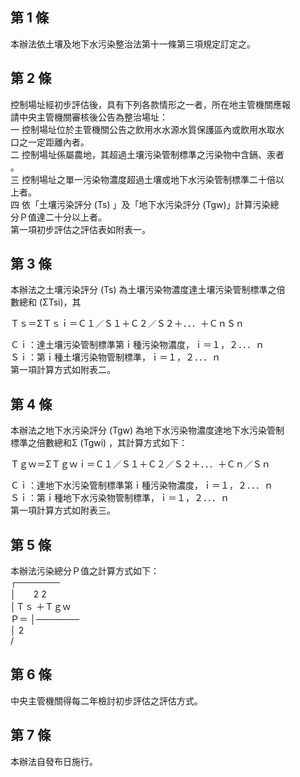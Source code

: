 第 1 條
-------
本辦法依土壤及地下水污染整治法第十一條第三項規定訂定之。

第 2 條
-------
控制場址經初步評估後，具有下列各款情形之一者，所在地主管機關應報  
請中央主管機關審核後公告為整治場址：                              
一  控制場址位於主管機關公告之飲用水水源水質保護區內或飲用水取水  
    口之一定距離內者。                                            
二  控制場址係屬農地，其超過土壤污染管制標準之污染物中含鎘、汞者  
    。                                                            
三  控制場址之單一污染物濃度超過土壤或地下水污染管制標準二十倍以  
    上者。                                                        
四  依「土壤污染評分 (Ts) 」及「地下水污染評分 (Tgw)」計算污染總  
    分Ｐ值達二十分以上者。                                        
第一項初步評估之評估表如附表一。

第 3 條
-------
本辦法之土壤污染評分 (Ts) 為土壤污染物濃度達土壤污染管制標準之倍   
數總和 (ΣTsi)，其                                                 
                                                                   
Ｔｓ＝ΣＴｓｉ＝Ｃ１／Ｓ１＋Ｃ２／Ｓ２＋．．．＋ＣｎＳｎ           
                                                                   
Ｃｉ：達土壤污染管制標準第ｉ種污染物濃度，ｉ＝１，２．．．ｎ       
Ｓｉ：第ｉ種土壤污染物管制標準，ｉ＝１，２．．．ｎ                 
第一項計算方式如附表二。

第 4 條
-------
本辦法之地下水污染評分 (Tgw)  為地下水污染物濃度達地下水污染管制   
標準之倍數總和Σ (Tgwi) ，其計算方式如下：                         
                                                                   
Ｔｇｗ＝ΣＴｇｗｉ＝Ｃ１／Ｓ１＋Ｃ２／Ｓ２＋．．．＋Ｃｎ／Ｓｎ     
                                                                   
Ｃｉ：達地下水污染管制標準第ｉ種污染物濃度，ｉ＝１，２．．．ｎ     
Ｓｉ：第ｉ種地下水污染物管制標準，ｉ＝１，２．．．ｎ               
第一項計算方式如附表三。

第 5 條
-------
本辦法污染總分Ｐ值之計算方式如下：                                 
     ┌───────                                              
     │　　2        2                                              
     │Ｔｓ ＋Ｔｇｗ                                               
Ｐ＝ │───────                                              
     │     2                                                      
    \/

第 6 條
-------
中央主管機關得每二年檢討初步評估之評估方式。

第 7 條
-------
本辦法自發布日施行。

